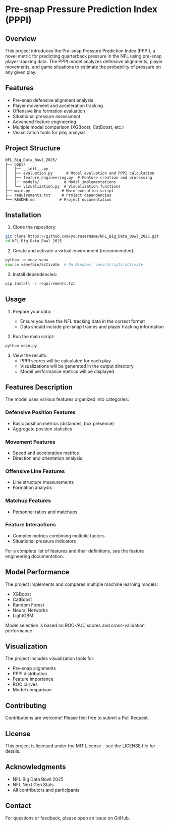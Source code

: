 # Pre-snap Pressure Prediction Index (PPPI)

## Overview
This project introduces the Pre-snap Pressure Prediction Index (PPPI), a novel metric for predicting quarterback pressure in the NFL using pre-snap player tracking data. The PPPI model analyzes defensive alignments, player movements, and game situations to estimate the probability of pressure on any given play.

## Features
- Pre-snap defensive alignment analysis
- Player movement and acceleration tracking
- Offensive line formation evaluation
- Situational pressure assessment
- Advanced feature engineering
- Multiple model comparison (XGBoost, CatBoost, etc.)
- Visualization tools for play analysis

## Project Structure
```
NFL_Big_Data_Bowl_2025/
├── pppi/
│   ├── __init__.py
│   ├── evaluation.py      # Model evaluation and PPPI calculation
│   ├── feature_engineering.py  # Feature creation and processing
│   ├── models/           # Model implementations
│   └── visualization.py  # Visualization functions
├── main.py              # Main execution script
├── requirements.txt     # Project dependencies
└── README.md           # Project documentation
```

## Installation
1. Clone the repository:
```bash
git clone https://github.com/yourusername/NFL_Big_Data_Bowl_2025.git
cd NFL_Big_Data_Bowl_2025
```

2. Create and activate a virtual environment (recommended):
```bash
python -m venv venv
source venv/bin/activate  # On Windows: venv\Scripts\activate
```

3. Install dependencies:
```bash
pip install -r requirements.txt
```

## Usage
1. Prepare your data:
   - Ensure you have the NFL tracking data in the correct format
   - Data should include pre-snap frames and player tracking information

2. Run the main script:
```bash
python main.py
```

3. View the results:
   - PPPI scores will be calculated for each play
   - Visualizations will be generated in the output directory
   - Model performance metrics will be displayed

## Features Description
The model uses various features organized into categories:

### Defensive Position Features
- Basic position metrics (distances, box presence)
- Aggregate position statistics

### Movement Features
- Speed and acceleration metrics
- Direction and orientation analysis

### Offensive Line Features
- Line structure measurements
- Formation analysis

### Matchup Features
- Personnel ratios and matchups

### Feature Interactions
- Complex metrics combining multiple factors
- Situational pressure indicators

For a complete list of features and their definitions, see the feature engineering documentation.

## Model Performance
The project implements and compares multiple machine learning models:
- XGBoost
- CatBoost
- Random Forest
- Neural Networks
- LightGBM

Model selection is based on ROC-AUC scores and cross-validation performance.

## Visualization
The project includes visualization tools for:
- Pre-snap alignments
- PPPI distribution
- Feature importance
- ROC curves
- Model comparison

## Contributing
Contributions are welcome! Please feel free to submit a Pull Request.

## License
This project is licensed under the MIT License - see the LICENSE file for details.

## Acknowledgments
- NFL Big Data Bowl 2025
- NFL Next Gen Stats
- All contributors and participants

## Contact
For questions or feedback, please open an issue on GitHub. 